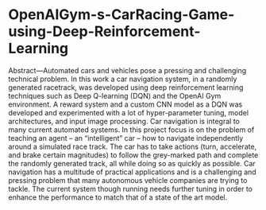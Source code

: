 # OpenAIGym-s-CarRacing-Game-using-Deep-Reinforcement-Learning

Abstract—Automated cars and vehicles pose a pressing and
challenging technical problem. In this work a car navigation system, in a randomly generated racetrack, was developed using deep reinforcement learning techniques such as Deep Q-learning (DQN) and the OpenAI Gym environment. A reward system and a custom CNN model as a DQN was developed and experimented with a lot of hyper-parameter tuning, model architectures, and input image processing. Car navigation is integral to many current automated systems. In this project focus is on the problem of teaching an agent – an “intelligent” car – how to navigate independently around a simulated race track. The car has to take actions (turn, accelerate, and brake certain magnitudes) to follow the grey-marked path and complete the randomly generated track, all while doing so as quickly as possible. Car navigation has a multitude of practical applications and is a challenging and pressing problem that many autonomous vehicle companies are trying to tackle. The current system though running needs further tuning in order to enhance the performance to match that of a state of the art model.
